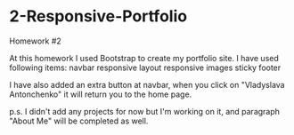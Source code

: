 # 2-Responsive-Portfolio

Homework #2

At this homework I used Bootstrap to create my portfolio site.
I have used following items:
navbar
responsive layout
responsive images
sticky footer

I have also added an extra  button at navbar, when you click on "Vladyslava Antonchenko" it  will return you to the home page.

p.s. I didn't add any projects for now but I'm working on it, and paragraph "About Me" will be completed as well.
